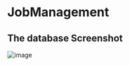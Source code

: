 # JobManagement

The database Screenshot
-

![image](https://user-images.githubusercontent.com/96385473/209454565-2cb9e06f-4c62-403c-9474-a0e34caa1bdb.png)
